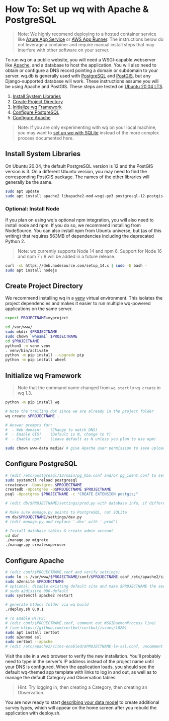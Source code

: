 # How To: Set up wq with Apache & PostgreSQL

> Note: We highly recomend deploying to a hosted container service like [Azure App Service][setup-appservice] or [AWS App Runner][setup-apprunner].  The instructions below do not leverage a container and require manual install steps that may interfere with other software on your server.

To run wq on a public website, you will need a WSGI-capable webserver like [Apache], and a database to host the application.  You will also need to obtain or configure a DNS record pointing a domain or subdomain to your server.  wq.db is generally used with [PostgreSQL] and [PostGIS], but any Django-supported database will work.  These instructions assume you will be using Apache and PostGIS.  These steps are tested on [Ubuntu 20.04 LTS][Ubuntu].

1. [Install System Libraries](#install-system-libraries)
2. [Create Project Directory](#create-project-directory)
3. [Initialize wq Framework](#initialize-wq-framework)
4. [Configure PostgreSQL](#configure-postgresql)
5. [Configure Apache](#configure-apache)

> Note: If you are only experimenting with wq on your local machine, you may want to [set up wq with SQLite][setup-local] instead of the more complex process documented here.

## Install System Libraries

On Ubuntu 20.04, the default PostgreSQL version is 12 and the PostGIS version is 3.  On a different Ubuntu version, you may need to find the corresponding PostGIS package.  The names of the other libraries will generally be the same. 

```bash
sudo apt update
sudo apt install apache2 libapache2-mod-wsgi-py3 postgresql-12-postgis-3 python3-venv
```

### Optional: Install Node

If you plan on using wq's optional npm integration, you will also need to install node and npm.  If you do so, we recommend installing from NodeSource.  You can also install npm from Ubuntu universe, but (as of this writing) that requires 563MB of dependencies including the deprecated Python 2.

> Note: wq currently supports Node 14 and npm 6.  Support for Node 16 and npm 7 / 8 will be added in a future release.

```bash
curl -sL https://deb.nodesource.com/setup_14.x | sudo -E bash -
sudo apt install nodejs
```


## Create Project Directory

We recommend installing wq in a [venv] virtual environment.  This isolates the project dependencies and makes it easier to run multiple wq-powered applications on the same server.

```bash
export PROJECTNAME=myproject

cd /var/www/
sudo mkdir $PROJECTNAME
sudo chown `whoami` $PROJECTNAME
cd $PROJECTNAME
python3 -m venv venv
. venv/bin/activate
python -m pip install --upgrade pip
python -m pip install wheel
```

## Initialize wq Framework

> Note that the command name changed from `wq start` to `wq create` in wq 1.3.

```bash
python -m pip install wq

# Note the trailing dot since we are already in the project folder
wq create $PROJECTNAME .

# Answer prompts for:
#  - Web domain:    (Change to match DNS)
#  - Enable GIS?    (Default is N, change to Y)
#  - Enable npm?    (Leave default as N unless you plan to use npm)

sudo chown www-data media/ # give Apache user permission to save uploads
```

## Configure PostgreSQL

```bash
# (edit /etc/postgresql/12/main/pg_hba.conf and/or pg_ident.conf to set permissions)
sudo systemctl reload postgresql
createuser -Upostgres $PROJECTNAME
createdb -Upostgres -O$PROJECTNAME $PROJECTNAME
psql -Upostgres $PROJECTNAME -c "CREATE EXTENSION postgis;"

# (edit db/$PROJECTNAME/settings/prod.py with database info, if different than above)

# Make sure manage.py points to PostgreSQL, not SQLite
rm db/$PROJECTNAME/settings/dev.py
# (edit manage.py and replace '.dev' with '.prod')

# Install database tables & create admin account
cd db/
./manage.py migrate
./manage.py createsuperuser
```

## Configure Apache

```bash
# (edit conf/$PROJECTNAME.conf and verify settings)
sudo ln -s /var/www/$PROJECTNAME/conf/$PROJECTNAME.conf /etc/apache2/sites-available/
sudo a2ensite $PROJECTNAME
# optional: disable existing default site and make $PROJECTNAME the server default
# sudo a2dissite 000-default
sudo systemctl apache2 restart

# generate htdocs folder via wq build
./deploy.sh 0.0.1

# To Enable HTTPS:
# (edit conf/$PROJECTNAME.conf, comment out WSGIDaemonProcess line)
# (see https://github.com/certbot/certbot/issues/1820)
sudo apt install certbot
sudo a2enmod ssl
sudo certbot --apache
# (edit /etc/apache2/sites-enabled/$PROJECTNAME-le-ssl.conf, uncomment WSGIDaemonProcess line)
```

Visit the site in a web browser to verify the new installation.  You'll probably need to type in the server's IP address instead of the project name until your DNS is configured.  When the application loads, you should see the default wq-themed app template with links to log in and out, as well as to manage the default Category and Observation tables.

> Hint: Try logging in, then creating a Category, then creating an Observation.

You are now ready to start [describing your data model][data-model] to create additional survey types, which will appear on the home screen after you rebuild the application with deploy.sh.

[setup-appservice]: ./setup-wq-with-azure-app-service.md
[setup-apprunner]: ./setup-wq-with-aws-app-runner.md
[install wq]: ../overview/setup.md
[setup-local]: ./setup-wq-with-sqlite.md
[Ubuntu]: http://www.ubuntu.com/
[venv]: https://docs.python.org/3/library/venv.html
[data-model]: ./describe-your-data-model.md

[wq framework]: ../overview/intro.md
[Apache]: http://httpd.apache.org/
[PostgreSQL]: http://www.postgresql.org/
[PostGIS]: http://postgis.net/
